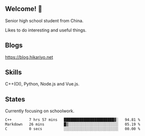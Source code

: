 ## Welcome! 👋

Senior high school student from China.

Likes to do interesting and useful things.

## Blogs

https://blog.hikariyo.net

## Skills

C++(OI), Python, Node.js and Vue.js.

## States

Currently focusing on schoolwork.

<!--START_SECTION:waka-->

```txt
C++        7 hrs 57 mins   ███████████████████████▓░   94.81 %
Markdown   26 mins         █▒░░░░░░░░░░░░░░░░░░░░░░░   05.19 %
C          0 secs          ░░░░░░░░░░░░░░░░░░░░░░░░░   00.00 %
```

<!--END_SECTION:waka-->

